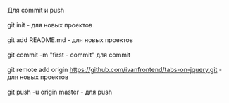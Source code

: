  Для commit и push <br>   
git init - для новых проектов <br>  
git add README.md - для новых проектов <br>  
git commit -m "first - commit" для commit <br>  
git remote add origin https://github.com/ivanfrontend/tabs-on-jquery.git - для новых проектов <br>  
git push -u origin master - для push <br>  


